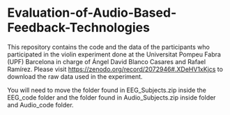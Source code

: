 # Evaluation-of-Audio-Based-Feedback-Technologies

This repository contains the code and the data of the participants who participated in the violin experiment done at the Universitat Pompeu Fabra (UPF) Barcelona in charge of Ángel David Blanco Casares and Rafael Ramírez. 
Please visit https://zenodo.org/record/2072946#.XDeHV1xKjcs to download the raw data used in the experiment. 

You will need to move the folder found in EEG_Subjects.zip inside the EEG_code folder and the folder found in Audio_Subjects.zip inside folder and Audio_code folder.
